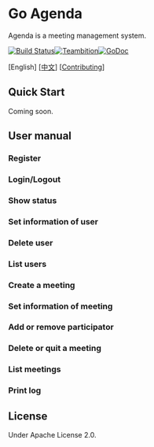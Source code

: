 # Go Agenda

Agenda is a meeting management system.

[![Build Status](https://travis-ci.org/MegaShow/Agenda.svg?branch=master)](https://travis-ci.org/MegaShow/Agenda)[![Teambition](https://img.shields.io/badge/teambition-tasks-ff69b4.svg)](https://www.teambition.com/project/5bc6ffbaf10ae90018184bd0/)[![GoDoc](https://godoc.org/github.com/MegaShow/goagenda?status.svg)](https://godoc.org/github.com/MegaShow/goagenda)

\[English\]  \[[中文](README_zh.md)\]  \[[Contributing](CONTRIBUTING.md)]

## Quick Start

Coming soon.

## User manual

### Register

### Login/Logout

### Show status

### Set information of user

### Delete user

### List users

### Create a meeting

### Set information of meeting

### Add or remove participator

### Delete or quit a meeting

### List meetings

### Print log

## License

Under Apache License 2.0.

